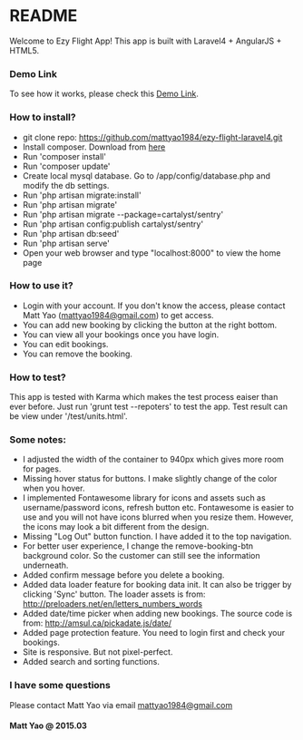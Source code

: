 # README #

Welcome to Ezy Flight App! This app is built with Laravel4 + AngularJS + HTML5.

### Demo Link ###
To see how it works, please check this [Demo Link](http://ezy-flight-app.herokuapp.com/).

### How to install? ###
- git clone repo: https://github.com/mattyao1984/ezy-flight-laravel4.git
- Install composer. Download from [here](https://getcomposer.org/download/)
- Run 'composer install'
- Run 'composer update'
- Create local mysql database. Go to /app/config/database.php and modify the db settings.
- Run 'php artisan migrate:install'
- Run 'php artisan migrate'
- Run 'php artisan migrate --package=cartalyst/sentry'
- Run 'php artisan config:publish cartalyst/sentry'
- Run 'php artisan db:seed'
- Run 'php artisan serve'
- Open your web browser and type "localhost:8000" to view the home page

### How to use it? ###
- Login with your account. If you don't know the access, please contact Matt Yao (mattyao1984@gmail.com) to get access.
- You can add new booking by clicking the button at the right bottom.
- You can view all your bookings once you have login.
- You can edit bookings.
- You can remove the booking.

### How to test? ###
This app is tested with Karma which makes the test process eaiser than ever before.
Just run 'grunt test --repoters' to test the app. Test result can be view under '/test/units.html'.

### Some notes: ###
- I adjusted the width of the container to 940px which gives more room for pages.
- Missing hover status for buttons. I make slightly change of the color when you hover.
- I implemented Fontawesome library for icons and assets such as username/password icons, refresh button etc. Fontawesome is easier to use and you will not have icons blurred when you resize them. However, the icons may look a bit different from the design.
- Missing "Log Out" button function. I have added it to the top navigation.
- For better user experience, I change the remove-booking-btn background color. So the customer can still see the information underneath.
- Added confirm message before you delete a booking.
- Added data loader feature for booking data init. It can also be trigger by clicking 'Sync' button. The loader assets is from: http://preloaders.net/en/letters_numbers_words
- Added date/time picker when adding new bookings. The source code is from: http://amsul.ca/pickadate.js/date/
- Added page protection feature. You need to login first and check your bookings.
- Site is responsive. But not pixel-perfect.
- Added search and sorting functions.

### I have some questions ###
Please contact Matt Yao via email mattyao1984@gmail.com

#### Matt Yao @ 2015.03 ####